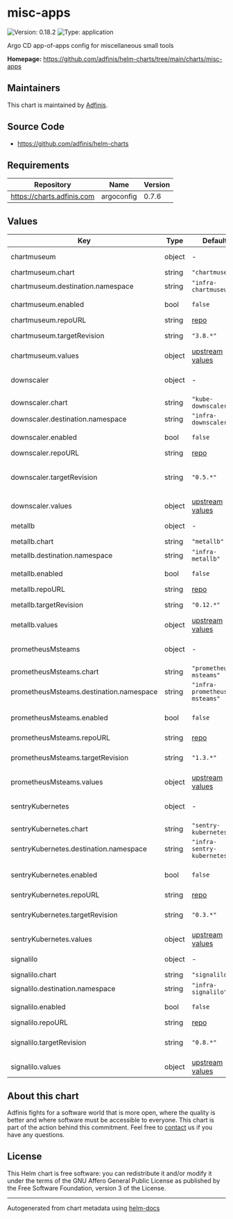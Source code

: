# misc-apps

![Version: 0.18.2](https://img.shields.io/badge/Version-0.18.2-informational?style=flat-square) ![Type: application](https://img.shields.io/badge/Type-application-informational?style=flat-square)

Argo CD app-of-apps config for miscellaneous small tools

**Homepage:** <https://github.com/adfinis/helm-charts/tree/main/charts/misc-apps>

## Maintainers
This chart is maintained by [Adfinis](https://adfinis.com/?pk_campaign=github&pk_kwd=helm-charts).

## Source Code

* <https://github.com/adfinis/helm-charts>

## Requirements

| Repository | Name | Version |
|------------|------|---------|
| https://charts.adfinis.com | argoconfig | 0.7.6 |

## Values

| Key | Type | Default | Description |
|-----|------|---------|-------------|
| chartmuseum | object | - | [chartmuseum](https://chartmuseum.com) ([example](./example/chartmuseum.yaml)) |
| chartmuseum.chart | string | `"chartmuseum"` | Chart |
| chartmuseum.destination.namespace | string | `"infra-chartmuseum"` | Namespace |
| chartmuseum.enabled | bool | `false` | Enable chartmuseum |
| chartmuseum.repoURL | string | [repo](https://chartmuseum.github.io/charts) | Repo URL |
| chartmuseum.targetRevision | string | `"3.8.*"` | [chartmuseum Helm chart](https://github.com/chartmuseum/charts/tree/main/src/chartmuseum) |
| chartmuseum.values | object | [upstream values](https://github.com/chartmuseum/charts/blob/main/src/chartmuseum/values.yaml) | Helm values |
| downscaler | object | - | [kube-downscaler](https://codeberg.org/hjacobs/kube-downscaler) ([example](./examples/kube-downscaler.yaml)) |
| downscaler.chart | string | `"kube-downscaler"` | Chart |
| downscaler.destination.namespace | string | `"infra-downscaler"` | Namespace |
| downscaler.enabled | bool | `false` | Enable kube-downscaler |
| downscaler.repoURL | string | [repo](https://charts.deliveryhero.io) | Repo URL |
| downscaler.targetRevision | string | `"0.5.*"` | [kube-downscaler Helm chart](https://github.com/deliveryhero/helm-charts/tree/master/stable/kube-downscaler) version |
| downscaler.values | object | [upstream values](https://github.com/deliveryhero/helm-charts/blob/master/stable/kube-downscaler/values.yaml) | Helm values |
| metallb | object | - | [metallb](https://github.com/metallb/metallb) ([example](./examples/metallb.yaml)) |
| metallb.chart | string | `"metallb"` | Chart |
| metallb.destination.namespace | string | `"infra-metallb"` | Namespace |
| metallb.enabled | bool | `false` | Enable metallb |
| metallb.repoURL | string | [repo](https://metallb.github.io/metallb) | Repo URL |
| metallb.targetRevision | string | `"0.12.*"` | [metallb Helm chart](https://github.com/metallb/metallb/tree/main/charts/metallb) |
| metallb.values | object | [upstream values](https://github.com/metallb/metallb/blob/main/charts/metallb/values.yaml) | Helm values |
| prometheusMsteams | object | - | [prometheus-msteams](https://github.com/prometheus-msteams/prometheus-msteams) ([example](./example/prometheus-msteams.yaml)) |
| prometheusMsteams.chart | string | `"prometheus-msteams"` | Chart |
| prometheusMsteams.destination.namespace | string | `"infra-prometheus-msteams"` | Namespace |
| prometheusMsteams.enabled | bool | `false` | Enable prometheus-msteams |
| prometheusMsteams.repoURL | string | [repo](https://prometheus-msteams.github.io/prometheus-msteams) | Repo URL |
| prometheusMsteams.targetRevision | string | `"1.3.*"` | [prometheus-msteams Helm chart](https://github.com/prometheus-msteams/prometheus-msteams/tree/master/chart/prometheus-msteams) |
| prometheusMsteams.values | object | [upstream values](https://github.com/prometheus-msteams/prometheus-msteams/blob/master/chart/prometheus-msteams/values.yaml) | Helm values |
| sentryKubernetes | object | - | [sentry-kubernetes](https://github.com/getsentry/sentry-kubernetes) ([example](./examples/sentry-kubernetes.yaml) |
| sentryKubernetes.chart | string | `"sentry-kubernetes"` | Chart |
| sentryKubernetes.destination.namespace | string | `"infra-sentry-kubernetes"` | Namespace |
| sentryKubernetes.enabled | bool | `false` | Enable sentry-kubernetes |
| sentryKubernetes.repoURL | string | [repo](https://sentry-kubernetes.github.io/charts) | Repo URL |
| sentryKubernetes.targetRevision | string | `"0.3.*"` | [sentry-kubernetes Helm chart](https://github.com/sentry-kubernetes/charts/tree/develop/sentry-kubernetes) |
| sentryKubernetes.values | object | [upstream values](https://github.com/sentry-kubernetes/charts/blob/develop/sentry-kubernetes/values.yaml) | Helm values |
| signalilo | object | - | [sigalilo](https://github.com/vshn/signalilo) ([example](./examples/signalilo.yaml)) |
| signalilo.chart | string | `"signalilo"` | Chart |
| signalilo.destination.namespace | string | `"infra-signalilo"` | Namespace |
| signalilo.enabled | bool | `false` | Enable signalilo |
| signalilo.repoURL | string | [repo](https://charts.appuio.ch) | Repo URL |
| signalilo.targetRevision | string | `"0.8.*"` | [signalilo Helm chart](https://github.com/appuio/charts/tree/master/appuio/signalilo) version |
| signalilo.values | object | [upstream values](https://github.com/appuio/charts/blob/master/appuio/signalilo/values.yaml) | Helm values |

## About this chart

Adfinis fights for a software world that is more open, where the quality is
better and where software must be accessible to everyone. This chart
is part of the action behind this commitment. Feel free to
[contact](https://adfinis.com/kontakt/?pk_campaign=github&pk_kwd=helm-charts)
us if you have any questions.

## License

This Helm chart is free software: you can redistribute it and/or modify it under the terms
of the GNU Affero General Public License as published by the Free Software Foundation,
version 3 of the License.

----------------------------------------------
Autogenerated from chart metadata using [helm-docs](https://github.com/norwoodj/helm-docs/)
